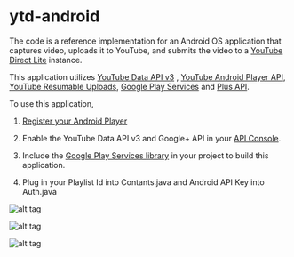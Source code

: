 ytd-android
===========

The code is a reference implementation for an Android OS application that captures video, uploads it to YouTube, and submits the video to a [YouTube Direct Lite](http://code.google.com/p/youtube-direct-lite/) instance.

This application utilizes [YouTube Data API v3](https://developers.google.com/youtube/v3/) , [YouTube Android Player API](https://developers.google.com/youtube/android/player/), [YouTube Resumable Uploads](https://developers.google.com/youtube/v3/guides/using_resumable_upload_protocol?hl=en), [Google Play Services](https://developer.android.com/google/play-services/index.html) and [Plus API](https://developers.google.com/+/mobile/android/Google).

To use this application,

1) [Register your Android Player](https://developers.google.com/youtube/android/player/register)

2) Enable the YouTube Data API v3 and Google+ API in your [API Console](https://code.google.com/apis/console/).

3) Include the [Google Play Services library](http://developer.android.com/google/play-services/setup.html) in your project to build this application.

4) Plug in your Playlist Id into Contants.java and Android API Key into Auth.java

![alt tag](https://ytd-android.googlecode.com/files/YTDL.png)

![alt tag](https://ytd-android.googlecode.com/files/YTDL-review.png)

![alt tag](https://ytd-android.googlecode.com/files/YTDL-watch-video.png)
